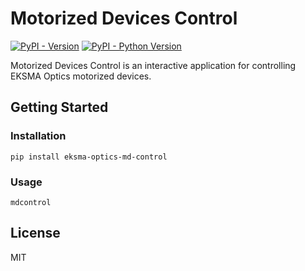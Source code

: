 # Motorized Devices Control

[![PyPI - Version](https://img.shields.io/pypi/v/eksma-optics-md-control.svg)](https://pypi.org/project/eksma-optics-md-control)
[![PyPI - Python Version](https://img.shields.io/pypi/pyversions/eksma-optics-md-control.svg)](https://pypi.org/project/eksma-optics-md-control)

Motorized Devices Control is an interactive application for controlling EKSMA Optics motorized devices.

## Getting Started

### Installation

```shell
pip install eksma-optics-md-control
```

### Usage

```shell
mdcontrol
```

## License

MIT
